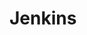 <!--
 * @Author: SilvesterChiao
 * @Date: 2020-04-07 14:52:25
 * @LastEditors: SilvesterChiao
 * @LastEditTime: 2020-04-07 14:52:26
 -->
# Jenkins
